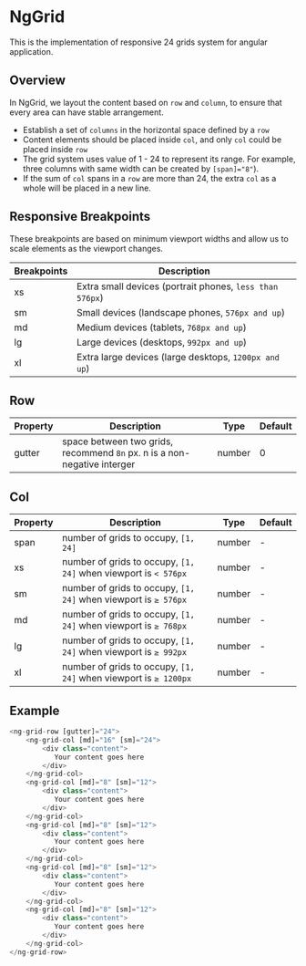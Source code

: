 # NgGrid

This is the implementation of responsive 24 grids system for angular application.

## Overview

In NgGrid, we layout the content based on `row` and `column`, to ensure that every area can have stable arrangement.

- Establish a set of `columns` in the horizontal space defined by a `row`
- Content elements should be placed inside `col`, and only `col` could be placed inside `row`
- The grid system uses value of 1 - 24 to represent its range. For example, three columns with same width can be created by `[span]="8"`).
- If the sum of `col` spans in a `row` are more than 24, the extra `col` as a whole will be placed in a new line.

## Responsive Breakpoints

These breakpoints are based on minimum viewport widths and allow us to scale elements as the viewport changes.

| Breakpoints | Description                                              |
| ----------- | -------------------------------------------------------- |
| xs          | Extra small devices (portrait phones, `less than 576px`) |
| sm          | Small devices (landscape phones, `576px and up`)         |
| md          | Medium devices (tablets, `768px and up`)                 |
| lg          | Large devices (desktops, `992px and up`)                 |
| xl          | Extra large devices (large desktops, `1200px and up`)    |

## Row

| Property | Description                                                              | Type   | Default |
| -------- | ------------------------------------------------------------------------ | ------ | ------- |
| gutter   | space between two grids, recommend `8n` px. n is a non-negative interger | number | 0       |

## Col

| Property | Description                                                      | Type   | Default |
| -------- | ---------------------------------------------------------------- | ------ | ------- |
| span     | number of grids to occupy, `[1, 24]`                             | number | -       |
| xs       | number of grids to occupy, `[1, 24]` when viewport is `< 576px`  | number | -       |
| sm       | number of grids to occupy, `[1, 24]` when viewport is `≥ 576px`  | number | -       |
| md       | number of grids to occupy, `[1, 24]` when viewport is `≥ 768px`  | number | -       |
| lg       | number of grids to occupy, `[1, 24]` when viewport is `≥ 992px`  | number | -       |
| xl       | number of grids to occupy, `[1, 24]` when viewport is `≥ 1200px` | number | -       |

## Example

```javascript
<ng-grid-row [gutter]="24">
    <ng-grid-col [md]="16" [sm]="24">
        <div class="content">
           Your content goes here
        </div>
    </ng-grid-col>
    <ng-grid-col [md]="8" [sm]="12">
        <div class="content">
           Your content goes here
        </div>
    </ng-grid-col>
    <ng-grid-col [md]="8" [sm]="12">
        <div class="content">
           Your content goes here
        </div>
    </ng-grid-col>
    <ng-grid-col [md]="8" [sm]="12">
        <div class="content">
           Your content goes here
        </div>
    </ng-grid-col>
    <ng-grid-col [md]="8" [sm]="12">
        <div class="content">
           Your content goes here
        </div>
    </ng-grid-col>
</ng-grid-row>
```
